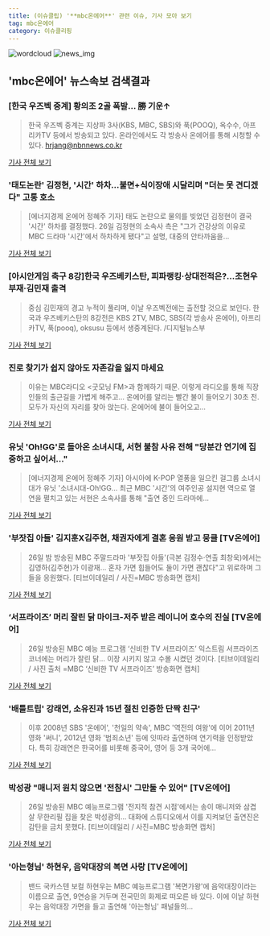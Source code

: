 ```yaml
---
title: (이슈클립) '**mbc온에어**' 관련 이슈, 기사 모아 보기
tag: mbc온에어
category: 이슈클리핑
---
```

![wordcloud](https://s3.ap-northeast-2.amazonaws.com/lyrics101-wordcloud/2018-08-27-1535363723.png)
![news_img](https://user-images.githubusercontent.com/42597476/44507050-1206f400-a6e4-11e8-8d98-7ffbfebb353f.png)
## **'**mbc온에어**'** 뉴스속보 검색결과
### [한국 우즈벡 중계] 황의조 2골 폭발… 勝 기운↑

>한국 우즈벡 중계는 지상파 3사(KBS, MBC, SBS)와 푹(POOQ), 옥수수, 아프리카TV 등에서 방송되고 있다. 온라인에서도 각 방송사 온에어를 통해 시청할 수 있다. hrjang@nbnnews.co.kr

<a href="http://www.nbnnews.co.kr/news/articleView.html?idxno=170584" target="_blank">기사 전체 보기</a>

### '태도논란' 김정현, '시간' 하차…불면+식이장애 시달리며 "더는 못 견디겠다" 고통 호소

>[에너지경제 온에어 정혜주 기자] 태도 논란으로 물의를 빚었던 김정현이 결국 '시간' 하차를 결정했다. 26일 김정현의 소속사 측은 "그가 건강상의 이유로 MBC 드라마 '시간'에서 하차하게 됐다"고 설명, 대중의 안타까움을...

<a href="http://www.ekn.kr/news/article_lab.html?no=382578" target="_blank">기사 전체 보기</a>

### [아시안게임 축구 8강]한국 우즈베키스탄, 피파랭킹·상대전적은?…조현우 부재·김민재 출격

>중심 김민재의 경고 누적이 풀리며, 이날 우즈벡전에는 출전할 것으로 보인다.    한국과 우즈베키스탄의 8강전은 KBS 2TV, MBC, SBS(각 방송사 온에어), 아프리카TV, 푹(pooq), oksusu 등에서 생중계된다.  /디지털뉴스부

<a href="http://www.kyeongin.com/main/view.php?key=20180827001030188" target="_blank">기사 전체 보기</a>

### 진로 찾기가 쉽지 않아도 자존감을 잃지 마세요

>이유는 MBC라디오 <굿모닝 FM>과 함께하기 때문. 이렇게 라디오를 통해 직장인들의 출근길을 가볍게 해주고... 온에어를 알리는 빨간 불이 들어오기 30초 전. 모두가 자신의 자리를 찾아 앉는다. 온에어에 불이 들어오고...

<a href="http://www.hkrecruit.co.kr/news/articleView.html?idxno=15305" target="_blank">기사 전체 보기</a>

### 유닛 'Oh!GG'로 돌아온 소녀시대, 서현 불참 사유 전해 "당분간 연기에 집중하고 싶어서…"

>[에너지경제 온에어 정혜주 기자] 아시아에 K-POP 열풍을 일으킨 걸그룹 소녀시대가 유닛 '소녀시대-Oh!GG... 최근 MBC '시간'의 여주인공 설지현 역으로 열연을 펼치고 있는 서현은 소속사를 통해 "출연 중인 드라마에...

<a href="http://www.ekn.kr/news/article_lab.html?no=382622" target="_blank">기사 전체 보기</a>

### '부잣집 아들' 김지훈X김주현, 채권자에게 결혼 응원 받고 뭉클 [TV온에어]

>26일 밤 방송된 MBC 주말드라마 '부잣집 아들'(극본 김정수·연출 최창욱)에서는 김영하(김주현)가 이광재... 혼자 가면 힘들어도 둘이 가면 괜찮다"고 위로하며 그들을 응원했다. [티브이데일리 / 사진=MBC 방송화면 캡처]

<a href="http://tvdaily.asiae.co.kr/read.php3?aid=15352895761388400002" target="_blank">기사 전체 보기</a>

### ‘서프라이즈’ 머리 잘린 닭 마이크-저주 받은 레이니어 호수의 진실 [TV온에어]

>26일 방송된 MBC 예능 프로그램 ‘신비한 TV 서프라이즈’ 익스트림 서프라이즈 코너에는 머리가 잘린 닭... 이장 시키지 않고 수몰 시켰던 것이다. [티브이데일리 / 사진 출처 =MBC ‘신비한 TV 서프라이즈’ 방송화면 캡처]

<a href="http://tvdaily.asiae.co.kr/read.php3?aid=15352491311388318002" target="_blank">기사 전체 보기</a>

### '배틀트립' 강래연, 소유진과 15년 절친 인증한 단짝 친구'

>이후 2008년 SBS '온에어', '천일의 약속', MBC '역전의 여왕'에 이어 2011년 영화 '써니', 2012년 영화 '범죄소년' 등에 잇따라 출연하며 연기력을 인정받았다. 특히 강래연은 한국어를 비롯해 중국어, 영어 등 3개 국어에...

<a href="http://www.dailysportshankook.co.kr/news/articleView.html?idxno=194822" target="_blank">기사 전체 보기</a>

### 박성광 "매니저 원치 않으면 '전참시' 그만둘 수 있어" [TV온에어]

>26일 방송된 MBC 예능프로그램 '전지적 참견 시점'에서는 송이 매니저와 삼겹살 무한리필 집을 찾은 박성광의... 대화에 스튜디오에서 이를 지켜보던 출연진은 감탄을 금치 못했다. ­­[티브이데­일리 / 사진=MBC 방송화면 캡처]

<a href="http://tvdaily.asiae.co.kr/read.php3?aid=15352111861388281019" target="_blank">기사 전체 보기</a>

### '아는형님' 하현우, 음악대장의 복면 사랑 [TV온에어]

>밴드 국카스텐 보컬 하현우는 MBC 예능프로그램 '복면가왕'에 음악대장이라는 이름으로 출연, 9연승을 거두며 전국민의 화제로 떠오른 바 있다. 이에 이날 하현우는 음악대장 가면을 들고 출연해 '아는형님' 패널들의...

<a href="http://tvdaily.asiae.co.kr/read.php3?aid=15352051611388273019" target="_blank">기사 전체 보기</a>


